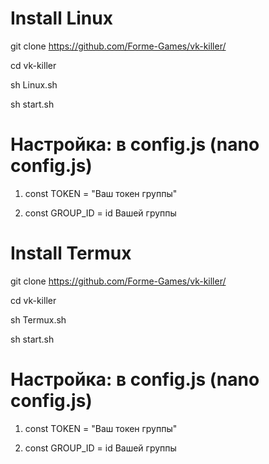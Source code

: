 # Install Linux

git clone https://github.com/Forme-Games/vk-killer/

cd vk-killer 

sh Linux.sh

sh start.sh

# Настройка: в config.js (nano config.js)

1. const TOKEN = "Ваш токен группы"

2. const GROUP_ID = id Вашей группы




# Install Termux

git clone https://github.com/Forme-Games/vk-killer/

cd vk-killer 

sh Termux.sh

sh start.sh

# Настройка: в config.js (nano config.js)

1. const TOKEN = "Ваш токен группы"

2. const GROUP_ID = id Вашей группы

